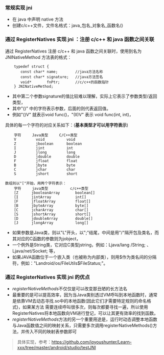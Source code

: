 ### 常规实现 jni 
- 在 java 中声明 native 方法
- 创建c/c++文件，文件名格式：java_包名_对象名_函数名()

### 通过 RegisterNatives 实现 jni ：注册 c/c++ 和 java 函数之间关联
通过 RegisterNatives 注册 c/c++ 和 java 函数之间关联时，使用到名为 JNINativeMethod 方法表的格式：
```
    typedef struct {
       const char* name;        //java方法名称
       const char* signature;   //java方法签名
       void*       fnPtr;       //c/c++的函数指针
    } JNINativeMethod;
```
- 其中第二个参数signature的值比较难以理解，实际上它表示了参数类型/返回类型，
- 其中"()" 中的字符表示参数，后面的则代表返回值。
- 例如"()V" 就表示void func()，"(II)V" 表示 void func(int, int)，

具体的每一个字符的对应关系如下：(**基本类型才可以用字符表示**)
```
    字符     Java类型     C/C++类型
    V         void          void
    Z         jboolean      boolean
    I         jint          int
    J         jlong         long
    D         jdouble       double
    F         jfloat        float
    B         jbyte         byte
    C         jchar         char
    S         jshort        short

数组则以"["开始，用两个字符表示：
    字符     java类型          c/c++类型
    [Z      jbooleanArray       boolean[]
    [I      jintArray           int[]
    [F      jfloatArray         float[]
    [B      jbyteArray          byte[]
    [C      jcharArray          char[]
    [S      jshortArray         short[]
    [D      jdoubleArray        double[]
    [J      jlongArray          long[]
```

- 如果参数是Java类，则以"L"开头，以";"结尾，中间是用"/"隔开包及类名，而其对应的C函数的参数则为jobject，
- 一个例外是String类，它对应C类型jstring，例如：Ljava/lang /String; 、Ljava/net/Socket; 等，
- 如果JAVA函数位于一个嵌入类（也被称为内部类），则用$作为类名间的分隔符，例如："Landroid/os/FileUtils$FileStatus;"。

### 通过 RegisterNatives 实现 jni 的优点
- *registerNativeMethods*不仅仅是可以改变那丑陋的长方法名
- 最重要的是可以提高效率，因为当Java类别透过VM呼叫到本地函数时，通常是依靠VM去动态寻找.so中的本地函数(因此它们才需要特定规则的命名格式)，如果某方法
需要连续呼叫很多次，则每次都要寻找一遍，所以使用RegisterNatives将本地函数向VM进行登记，可以让其更有效率的找到函数。
- *registerNativeMethods*方法的另一个重要用途是，运行时动态调整本地函数与Java函数值之间的映射关系，只需要多次调用registerNativeMethods()方法，并传入不同的映射表参数即可

> 具体实现，参考：https://github.com/joyoushunter/Learn-xxx/tree/master/android/studio/testJNI